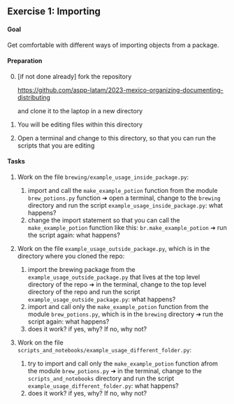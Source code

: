 ## Exercise 1: Importing

#### Goal

Get comfortable with different ways of importing objects from a package.

#### Preparation

0. [if not done already] fork the repository
   
   https://github.com/aspp-latam/2023-mexico-organizing-documenting-distributing

   and clone it to the laptop in a new directory

1. You will be editing files within this directory
2. Open a terminal and change to this directory, so that you can run the scripts that you are editing

#### Tasks

1. Work on the file `brewing/example_usage_inside_package.py`:

   1. import and call the `make_example_potion` function from the module `brew_potions.py` function ➔ open a terminal, change to the `brewing` directory and run the script `example_usage_inside_package.py`: what happens?
   2. change the import statement so that you can call the `make_example_potion` function like this: `br.make_example_potion` ➔ run the script again: what happens?

2. Work on the file `example_usage_outside_package.py`, which is in the directory where you cloned the repo:
   1. import the brewing package from the `example_usage_outside_package.py` that lives at the top level directory of the repo ➔ in the terminal, change to the top level directory of the repo and run the script `example_usage_outside_package.py`: what happens?
   2. import and call only the `make_example_potion` function from the module `brew_potions.py`, which is in the `brewing` directory ➔ run the script again: what happens?
   3. does it work? if yes, why? If no, why not?

3. Work on the file `scripts_and_notebooks/example_usage_different_folder.py`:
   
   1. try to import and call only the `make_example_potion` function afrom the module `brew_potions.py` ➔ in the terminal, change to the `scripts_and_notebooks` directory and run the script `example_usage_different_folder.py`: what happens?
   2. does it work? if yes, why? If no, why not?
